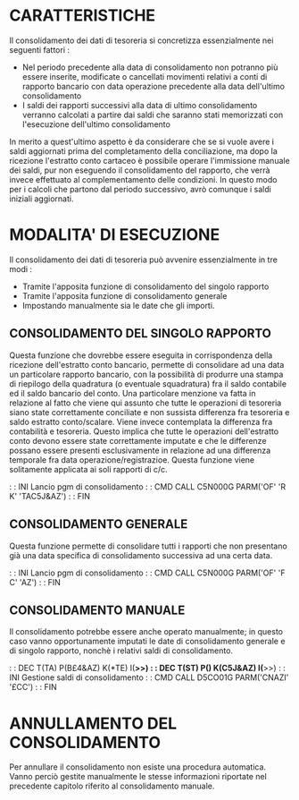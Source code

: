 # CARATTERISTICHE
Il consolidamento dei dati di tesoreria si concretizza essenzialmente nei seguenti fattori : 

- Nel periodo precedente alla data di consolidamento non potranno più essere inserite, modificate o cancellati movimenti relativi a conti di rapporto bancario con data operazione precedente alla data dell'ultimo consolidamento
- I saldi dei rapporti successivi alla data di ultimo consolidamento verranno calcolati a partire dai saldi che saranno stati memorizzati con l'esecuzione dell'ultimo consolidamento


In merito a quest'ultimo aspetto è da considerare che se si vuole avere i saldi aggiornati prima del completamento della conciliazione, ma dopo la ricezione l'estratto conto cartaceo è possibile operare l'immissione manuale dei saldi, pur non eseguendo il consolidamento del rapporto, che verrà invece effettuato al complementamento delle condizioni.
In questo modo per i calcoli che partono dal periodo successivo, avrò comunque i saldi iniziali aggiornati.

# MODALITA' DI ESECUZIONE
Il consolidamento dei dati di tesoreria può avvenire essenzialmente in tre modi : 


- Tramite l'apposita funzione di consolidamento del singolo rapporto
- Tramite l'apposita funzione di consolidamento generale
- Impostando manualmente sia le date che gli importi.


## CONSOLIDAMENTO DEL SINGOLO RAPPORTO
Questa funzione che dovrebbe essere eseguita in corrispondenza della ricezione dell'estratto conto bancario, permette di consolidare ad una data un particolare rapporto bancario, con la possibilità di produrre una stampa di riepilogo della quadratura (o eventuale squadratura) fra il saldo contabile ed il saldo bancario del conto.
Una particolare menzione va fatta in relazione al fatto che viene qui assunto che tutte le operazioni di tesoreria siano state correttamente conciliate e non sussista differenza fra tesoreria e saldo estratto conto/scalare. Viene invece contemplata la differenza fra contabilità e tesoreria. Questo implica che tutte le operazioni dell'estratto conto devono essere state correttamente imputate e che le differenze possano essere presenti esclusivamente in relazione ad una differenza temporale fra data operazione/registrazioe.
Questa funzione viene solitamente applicata ai soli rapporti di c/c.

 :  : INI Lancio pgm di consolidamento
 :  : CMD CALL C5N000G PARM('OF' 'R K' 'TAC5J&AZ')
 :  : FIN

## CONSOLIDAMENTO GENERALE
Questa funzione permette di consolidare tutti i rapporti che non presentano già una data specifica di consolidamento successiva ad una certa data.

 :  : INI Lancio pgm di consolidamento
 :  : CMD CALL C5N000G PARM('OF' 'F C' 'AZ')
 :  : FIN

## CONSOLIDAMENTO MANUALE
Il consolidamento potrebbe essere anche operato manualmente; in questo caso vanno opportunamente imputati le date di consolidamento generale e di singolo rapporto, nonchè i relativi saldi di consolidamento.

 :  : DEC T(TA) P(B£4&AZ) K(\*TE) I(**>>)
 :  : DEC T(ST) P() K(C5J&AZ) I(**>>)
 :  : INI Gestione saldi di consolidamento
 :  : CMD CALL D5CO01G PARM('CNAZI' '£CC')
 :  : FIN

# ANNULLAMENTO DEL CONSOLIDAMENTO
Per annullare il consolidamento non esiste una procedura automatica. Vanno perciò gestite manualmente le stesse informazioni riportate nel precedente capitolo riferito al consolidamento manuale.
